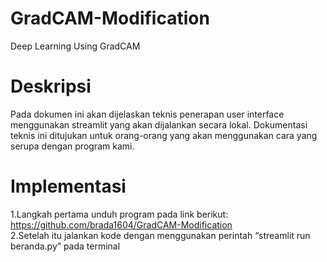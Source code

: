 # GradCAM-Modification
 Deep Learning Using GradCAM

# Deskripsi
 Pada dokumen ini akan dijelaskan teknis penerapan user interface menggunakan streamlit yang akan dijalankan secara lokal. Dokumentasi teknis ini ditujukan untuk orang-orang yang akan menggunakan cara yang serupa dengan program kami. 

# Implementasi 
 1.Langkah pertama unduh program pada link berikut:   
    https://github.com/brada1604/GradCAM-Modification  
 2.Setelah itu jalankan kode dengan menggunakan perintah “streamlit run beranda.py” pada terminal
   
